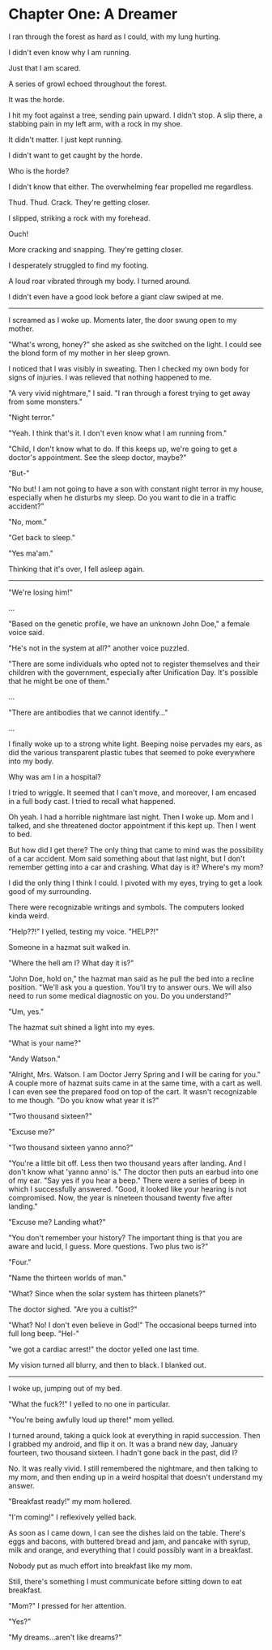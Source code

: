 # Chapter One: A Dreamer

I ran through the forest as hard as I could, with my lung hurting.

I didn't even know why I am running.

Just that I am scared.

A series of growl echoed throughout the forest.

It was the horde.

I hit my foot against a tree, sending pain upward. I didn't stop. A slip there, a stabbing pain in my left arm, with a rock in my shoe.

It didn't matter. I just kept running.

I didn't want to get caught by the horde.

Who is the horde?

I didn't know that either. The overwhelming fear propelled me regardless.

Thud. Thud. Crack. They're getting closer.

I slipped, striking a rock with my forehead.

Ouch!

More cracking and snapping. They're getting closer.

I desperately struggled to find my footing.

A loud roar vibrated through my body. I turned around.

I didn't even have a good look before a giant claw swiped at me.

***

I screamed as I woke up. Moments later, the door swung open to my mother.

"What's wrong, honey?" she asked as she switched on the light. I could see the blond form of my mother in her sleep grown.

I noticed that I was visibly in sweating. Then I checked my own body for signs of injuries. I was relieved that nothing happened to me.

"A very vivid nightmare," I said. "I ran through a forest trying to get away from some monsters."

"Night terror."

"Yeah. I think that's it. I don't even know what I am running from."

"Child, I don't know what to do. If this keeps up, we're going to get a doctor's appointment. See the sleep doctor, maybe?"

"But-"

"No but! I am not going to have a son with constant night terror in my house, especially when he disturbs my sleep. Do you want to die in a traffic accident?"

"No, mom."

"Get back to sleep."

"Yes ma'am."

Thinking that it's over, I fell asleep again.

***

"We're losing him!"

...

"Based on the genetic profile, we have an unknown John Doe," a female voice said.

"He's not in the system at all?" another voice puzzled.

"There are some individuals who opted not to register themselves and their children with the government, especially after Unification Day. It's possible that he might be one of them."

...

"There are antibodies that we cannot identify..."

...

I finally woke up to a strong white light. Beeping noise pervades my ears, as did the various transparent plastic tubes that seemed to poke everywhere into my body.

Why was am I in a hospital?

I tried to wriggle. It seemed that I can't move, and moreover, I am encased in a full body cast. I tried to recall what happened.

Oh yeah. I had a horrible nightmare last night. Then I woke up. Mom and I talked, and she threatened doctor appointment if this kept up. Then I went to bed.

But how did I get there? The only thing that came to mind was the possibility of a car accident. Mom said something about that last night, but I don't remember getting into a car and crashing. What day is it? Where's my mom?

I did the only thing I think I could. I pivoted with my eyes, trying to get a look good of my surrounding.

There were recognizable writings and symbols. The computers looked kinda weird.

"Help??!" I yelled, testing my voice. "HELP?!"

Someone in a hazmat suit walked in.

"Where the hell am I? What day it is?"

"John Doe, hold on," the hazmat man said as he pull the bed into a recline position. "We'll ask you a question. You'll try to answer ours. We will also need to run some medical diagnostic on you. Do you understand?"

"Um, yes."

The hazmat suit shined a light into my eyes.

"What is your name?"

"Andy Watson."

"Alright, Mrs. Watson. I am Doctor Jerry Spring and I will be caring for you." A couple more of hazmat suits came in at the same time, with a cart as well. I can even see the prepared food on top of the cart. It wasn't recognizable to me though. "Do you know what year it is?"

"Two thousand sixteen?"

"Excuse me?"

"Two thousand sixteen yanno anno?"

"You're a little bit off. Less then two thousand years after landing. And I don't know what 'yanno anno' is." The doctor then puts an earbud into one of my ear. "Say yes if you hear a beep." There were a series of beep in which I successfully answered. "Good, it looked like your hearing is not compromised. Now, the year is nineteen thousand twenty five after landing."

"Excuse me? Landing what?"

"You don't remember your history? The important thing is that you are aware and lucid, I guess. More questions. Two plus two is?"

"Four."

"Name the thirteen worlds of man."

"What? Since when the solar system has thirteen planets?"

The doctor sighed. "Are you a cultist?"

"What? No! I don't even believe in God!" The occasional beeps turned into full long beep. "Hel-"

"we got a cardiac arrest!" the doctor yelled one last time.

My vision turned all blurry, and then to black. I blanked out.

***

I woke up, jumping out of my bed.

"What the fuck?!" I yelled to no one in particular.

"You're being awfully loud up there!" mom yelled.

I turned around, taking a quick look at everything in rapid succession. Then I grabbed my android, and flip it on. It was a brand new day, January fourteen, two thousand sixteen. I hadn't gone back in the past, did I?

No. It was really vivid. I still remembered the nightmare, and then talking to my mom, and then ending up in a weird hospital that doesn't understand my answer.

"Breakfast ready!" my mom hollered.

"I'm coming!" I reflexively yelled back.

As soon as I came down, I can see the dishes laid on the table. There's eggs and bacons, with buttered bread and jam, and pancake with syrup, milk and orange, and everything that I could possibly want in a breakfast.

Nobody put as much effort into breakfast like my mom.

Still, there's something I must communicate before sitting down to eat breakfast.

"Mom?" I pressed for her attention.

"Yes?"

"My dreams...aren't like dreams?"
